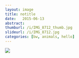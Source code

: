```yaml
---
layout: image
title: notitle
date:   2015-06-13
abstract:
thumburl: /i/IMG_8712_thumb.jpg
slideurl: /i/IMG_8712.jpg
categories: [bw, animals, hello]
---
```

![]({{site.url}}/i/IMG_8712.jpg)
